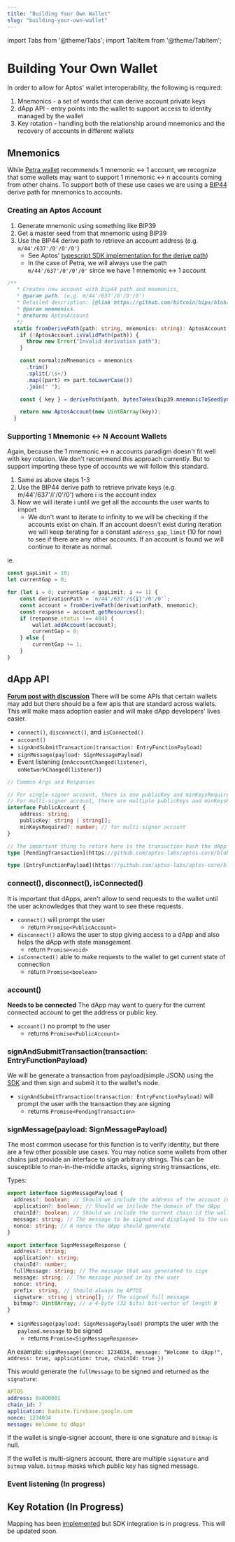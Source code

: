 ```yaml
---
title: "Building Your Own Wallet"
slug: "building-your-own-wallet"
---
```

import Tabs from '@theme/Tabs';
import TabItem from '@theme/TabItem';

# Building Your Own Wallet

In order to allow for Aptos' wallet interoperability, the following is required:
1. Mnemonics - a set of words that can derive account private keys
2. dApp API - entry points into the wallet to support access to identity managed by the wallet
3. Key rotation - handling both the relationship around mnemonics and the recovery of accounts in different wallets

## Mnemonics
While [Petra wallet](../guides/install-petra-wallet.md) recommends 1 mnemonic <-> 1 account, we recognize that some wallets may want to support 1 mnemonic <-> n accounts coming from other chains. To support both of these use cases we are using a [BIP44](https://github.com/bitcoin/bips/blob/master/bip-0044.mediawiki) derive path for mnemonics to accounts.

### Creating an Aptos Account
1. Generate mnemonic using something like BIP39
2. Get a master seed from that mnemonic using BIP39
3. Use the BIP44 derive path to retrieve an account address (e.g. `m/44'/637'/0'/0'/0'`)
    - See Aptos' [typescript SDK implementation for the derive path](https://github.com/aptos-labs/aptos-core/blob/1bc5fd1f5eeaebd2ef291ac741c0f5d6f75ddaef/ecosystem/typescript/sdk/src/aptos_account.ts#L49-L69))
    - In the case of Petra, we will always use the path `m/44'/637'/0'/0'/0'` since we have 1 mnemonic <-> 1 account


```typescript
/**
   * Creates new account with bip44 path and mnemonics,
   * @param path. (e.g. m/44'/637'/0'/0'/0')
   * Detailed description: {@link https://github.com/bitcoin/bips/blob/master/bip-0044.mediawiki}
   * @param mnemonics.
   * @returns AptosAccount
   */
  static fromDerivePath(path: string, mnemonics: string): AptosAccount {
    if (!AptosAccount.isValidPath(path)) {
      throw new Error("Invalid derivation path");
    }

    const normalizeMnemonics = mnemonics
      .trim()
      .split(/\s+/)
      .map((part) => part.toLowerCase())
      .join(" ");

    const { key } = derivePath(path, bytesToHex(bip39.mnemonicToSeedSync(normalizeMnemonics)));

    return new AptosAccount(new Uint8Array(key));
  }
```

### Supporting 1 Mnemonic <-> N Account Wallets
Again, because the 1 mnemonic <-> n accounts paradigm doesn't fit well with key rotation. We don't recommend this approach currently. But to support importing these type of accounts we will follow this standard.

1. Same as above steps 1-3
2. Use the BIP44 derive path to retrieve private keys (e.g. m/44'/637'/i'/0'/0') where i is the account index
3. Now we will iterate i until we get all the accounts the user wants to import
    - We don't want to iterate to infinity to we will be checking if the accounts exist on chain. If an account doesn't exist during iteration we will keep iterating for a constant `address_gap_limit` (10 for now) to see if there are any other accounts. If an account is found we will continue to iterate as normal.


ie.
```typescript
const gapLimit = 10;
let currentGap = 0;

for (let i = 0; currentGap < gapLimit; i += 1) {
    const derivationPath = `m/44'/637'/${i}'/0'/0'`;
    const account = fromDerivePath(derivationPath, mnemonic);
    const response = account.getResources();
    if (response.status !== 404) {
        wallet.addAccount(account);
        currentGap = 0;
    } else {
        currentGap += 1;
    }
}
```

## dApp API
**[Forum post with discussion](https://forum.aptoslabs.com/t/wallet-dapp-api-standards/11765/33)**
There will be some APIs that certain wallets may add but there should be a few apis that are standard across wallets. This will make mass adoption easier and will make dApp developers' lives easier.

- `connect()`, `disconnect()`, and `isConnected()`
- `account()`
- `signAndSubmitTransaction(transaction: EntryFunctionPayload)`
- `signMessage(payload: SignMessagePayload)`
- Event listening (`onAccountChanged(listener)`, `onNetworkChanged(listener)`)

```typescript
// Common Args and Responses

// For single-signer account, there is one publicKey and minKeysRequired is null.
// For multi-signer account, there are multiple publicKeys and minKeysRequired value.
interface PublicAccount {
    address: string;
    publicKey: string | string[];
    minKeysRequired?: number; // for multi-signer account
}

// The important thing to return here is the transaction hash the dApp can wait for it
type [PendingTransaction](https://github.com/aptos-labs/aptos-core/blob/1bc5fd1f5eeaebd2ef291ac741c0f5d6f75ddaef/ecosystem/typescript/sdk/src/generated/models/PendingTransaction.ts)

type [EntryFunctionPayload](https://github.com/aptos-labs/aptos-core/blob/1bc5fd1f5eeaebd2ef291ac741c0f5d6f75ddaef/ecosystem/typescript/sdk/src/generated/models/EntryFunctionPayload.ts)


```

### connect(), disconnect(), isConnected()
It is important that dApps, aren't allow to send requests to the wallet until the user acknowledges that they want to see these requests.

- `connect()` will prompt the user 
    - return `Promise<PublicAccount>`
- `disconnect()` allows the user to stop giving access to a dApp and also helps the dApp with state management
    - return `Promise<void>`
- `isConnected()` able to make requests to the wallet to get current state of connection
    - return `Promise<boolean>`


### account()
**Needs to be connected**
The dApp may want to query for the current connected account to get the address or public key.

- `account()` no prompt to the user
    - returns `Promise<PublicAccount>`

### signAndSubmitTransaction(transaction: EntryFunctionPayload)
We will be generate a transaction from payload(simple JSON) using the [SDK](https://github.com/aptos-labs/aptos-core/blob/1bc5fd1f5eeaebd2ef291ac741c0f5d6f75ddaef/ecosystem/typescript/sdk/src/aptos_client.ts#L217-L221) and then sign and submit it to the wallet's node.

- `signAndSubmitTransaction(transaction: EntryFunctionPayload)` will prompt the user with the transaction they are signing
    - returns `Promise<PendingTransaction>`

### signMessage(payload: SignMessagePayload)
The most common usecase for this function is to verify identity, but there are a few other possible use cases. You may notice some wallets from other chains just provide an interface to sign arbitrary strings. This can be susceptible to man-in-the-middle attacks, signing string transactions, etc.

Types:
```typescript
export interface SignMessagePayload {
  address?: boolean; // Should we include the address of the account in the message
  application?: boolean; // Should we include the domain of the dApp
  chainId?: boolean; // Should we include the current chain id the wallet is connected to
  message: string; // The message to be signed and displayed to the user
  nonce: string; // A nonce the dApp should generate
}

export interface SignMessageResponse {
  address?: string;
  application?: string;
  chainId?: number;
  fullMessage: string; // The message that was generated to sign
  message: string; // The message passed in by the user
  nonce: string,
  prefix: string, // Should always be APTOS
  signature: string | string[]; // The signed full message
  bitmap?: Uint8Array; // a 4-byte (32 bits) bit-vector of length N
}
```

- `signMessage(payload: SignMessagePayload)` prompts the user with the `payload.message` to be signed
    - returns `Promise<SignMessageResponse>`

An example:
`signMessage({nonce: 1234034, message: "Welcome to dApp!", address: true, application: true, chainId: true })`

This would generate the `fullMessage` to be signed and returned as the `signature`:
```yaml
APTOS
address: 0x000001
chain_id: 7
application: badsite.firebase.google.com
nonce: 1234034
message: Welcome to dApp!
```

If the wallet is single-signer account, there is one signature and `bitmap` is null.

If the wallet is multi-signers account, there are multiple `signature` and `bitmap` value. `bitmap` masks which public key has signed message.

### Event listening (In progress)

## Key Rotation (In Progress)

Mapping has been [implemented](https://github.com/aptos-labs/aptos-core/pull/2972) but SDK integration is in progress. This will be updated soon.